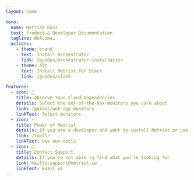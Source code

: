 ```yaml
---
layout: home

hero:
  name: Metrist Docs
  text: Product & Developer Documentation
  tagline: Welcome…
  actions:
    - theme: brand
      text: Install Orchestrator
      link: /guides/orchestrator-installation
    - theme: alt
      text: Install Metrist for Slack
      link: /guides/slack

features:
  - icon: 🔭
    title: Observe Your Cloud Dependencies
    details: Select the out-of-the-box monitors you care about
    link: /guides/web-app-monitors
    linkText: Select monitors
  - icon: ⚡️
    title: Power of Metrist
    details: If you are a developer and want to install Metrist or use our tools and API
    link: /tools/
    linkText: Use our tools
  - icon: 📨
    title: Contact Support
    details: If you’re not able to find what you’re looking for
    link: mailto:support@metrist.io
    linkText: Email us
---
```

